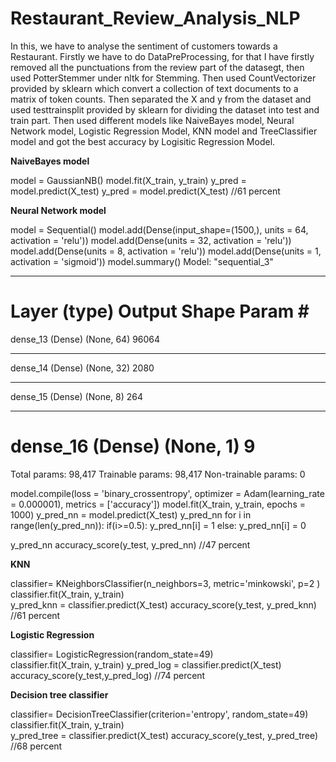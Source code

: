 # Restaurant_Review_Analysis_NLP

In this, we have to analyse the sentiment of customers towards a Restaurant.
Firstly we have to do DataPreProcessing, for that I have firstly removed all the punctuations from the review part of the datasegt, then used PotterStemmer under nltk for Stemming.
Then used CountVectorizer provided by sklearn which convert a collection of text documents to a matrix of token counts. 
Then separated the X and y from the dataset and used testtrainsplit provided by sklearn for dividing the dataset into test and train part.
Then used different models like NaiveBayes model, Neural Network model, Logistic Regression Model, KNN model and TreeClassifier model and got the best accuracy by Logisitic Regression Model.

**NaiveBayes model**

model = GaussianNB()
model.fit(X_train, y_train)
y_pred = model.predict(X_test)
y_pred = model.predict(X_test)     //61 percent

**Neural Network model**

model = Sequential()
model.add(Dense(input_shape=(1500,), units = 64, activation = 'relu'))
model.add(Dense(units = 32, activation = 'relu'))
model.add(Dense(units = 8, activation = 'relu'))
model.add(Dense(units = 1, activation = 'sigmoid'))
model.summary()
Model: "sequential_3"
_________________________________________________________________
Layer (type)                 Output Shape              Param #   
=================================================================
dense_13 (Dense)             (None, 64)                96064     
_________________________________________________________________
dense_14 (Dense)             (None, 32)                2080      
_________________________________________________________________
dense_15 (Dense)             (None, 8)                 264       
_________________________________________________________________
dense_16 (Dense)             (None, 1)                 9         
=================================================================
Total params: 98,417
Trainable params: 98,417
Non-trainable params: 0

model.compile(loss = 'binary_crossentropy', optimizer = Adam(learning_rate = 0.000001), metrics = ['accuracy'])
model.fit(X_train, y_train, epochs = 1000)
y_pred_nn = model.predict(X_test)
y_pred_nn
for i in range(len(y_pred_nn)):
    if(i>=0.5):
        y_pred_nn[i] = 1
    else:
        y_pred_nn[i] = 0
        
y_pred_nn 
accuracy_score(y_test, y_pred_nn)  //47 percent

**KNN**

classifier= KNeighborsClassifier(n_neighbors=3, metric='minkowski', p=2 )  
classifier.fit(X_train, y_train)  
y_pred_knn = classifier.predict(X_test)
accuracy_score(y_test, y_pred_knn)  //61 percent


**Logistic Regression**

classifier= LogisticRegression(random_state=49)  
classifier.fit(X_train, y_train) 
y_pred_log = classifier.predict(X_test)
accuracy_score(y_test,y_pred_log)  //74 percent


**Decision tree classifier**

classifier= DecisionTreeClassifier(criterion='entropy', random_state=49)  
classifier.fit(X_train, y_train)  
y_pred_tree = classifier.predict(X_test)
accuracy_score(y_test, y_pred_tree)   //68 percent
